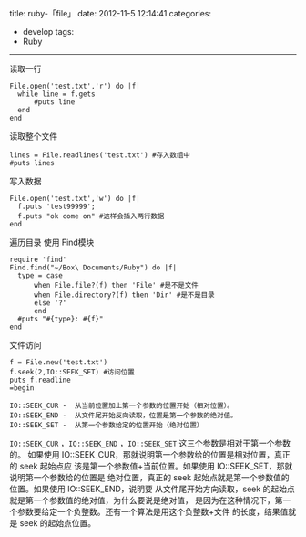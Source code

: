 title: ruby-「file」
date: 2012-11-5 12:14:41
categories:
- develop
tags:
- Ruby
---
读取一行

```
File.open('test.txt','r') do |f|
  while line = f.gets
      #puts line
  end
end
```
<!-- more -->

读取整个文件

```
lines = File.readlines('test.txt') #存入数组中
#puts lines
```

写入数据

```
File.open('test.txt','w') do |f|
  f.puts 'test99999';
  f.puts "ok come on" #这样会插入两行数据
end
```

遍历目录 使用 Find模块

```
require 'find'
Find.find("~/Box\ Documents/Ruby") do |f| 
  type = case
      when File.file?(f) then 'File' #是不是文件
      when File.directory?(f) then 'Dir' #是不是目录
      else '?'
      end
  #puts "#{type}: #{f}"
end
```

文件访问

```
f = File.new('test.txt')
f.seek(2,IO::SEEK_SET) #访问位置
puts f.readline
=begin

IO::SEEK_CUR -  从当前位置加上第一个参数的位置开始（相对位置）。  
IO::SEEK_END -  从文件尾开始反向读取，位置是第一个参数的绝对值。
IO::SEEK_SET -  从第一个参数给定的位置开始（绝对位置）
```

`IO::SEEK_CUR` ，`IO::SEEK_END` ，`IO::SEEK_SET` 这三个参数是相对于第一个参数的。 如果使用 IO::SEEK_CUR，那就说明第一个参数给的位置是相对位置，真正的 seek 起始点应 该是第一个参数值+当前位置。如果使用 IO::SEEK_SET，那就说明第一个参数给的位置是 绝对位置，真正的 seek 起始点就是第一个参数值的位置。如果使用 IO::SEEK_END，说明要 从文件尾开始方向读取，seek 的起始点就是第一个参数值的绝对值，为什么要说是绝对值， 是因为在这种情况下，第一个参数要给定一个负整数。还有一个算法是用这个负整数+文件 的长度，结果值就是 seek 的起始点位置。
